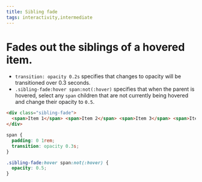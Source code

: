 ```yaml
---
title: Sibling fade
tags: interactivity,intermediate
---
```


# Fades out the siblings of a hovered item.

- `transition: opacity 0.2s` specifies that changes to opacity will be transitioned over 0.3 seconds.
- `.sibling-fade:hover span:not(:hover)` specifies that when the parent is hovered, select any `span` children that are not currently being hovered and change their opacity to `0.5`.

```html
<div class="sibling-fade">
  <span>Item 1</span> <span>Item 2</span> <span>Item 3</span> <span>Item 4</span> <span>Item 5</span> <span>Item 6</span>
</div>
```

```css
span {
  padding: 0 1rem;
  transition: opacity 0.3s;
}

.sibling-fade:hover span:not(:hover) {
  opacity: 0.5;
}
```
